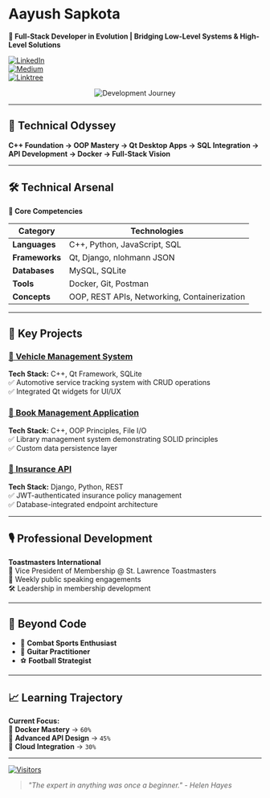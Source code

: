 # Aayush Sapkota  
**🚀 Full-Stack Developer in Evolution | Bridging Low-Level Systems & High-Level Solutions**  

[![LinkedIn](https://img.shields.io/badge/LinkedIn-Profile-blue?style=flat&logo=linkedin)](https://www.linkedin.com/in/aayush-sapkota)  
[![Medium](https://img.shields.io/badge/Medium-Blog-black?style=flat&logo=medium)](https://medium.com/@aayushsapkota1030)  
[![Linktree](https://img.shields.io/badge/All_Links-Linktree-green?style=flat)](https://linktr.ee/aayush1030)  

<div align="center">
  <img src="https://via.placeholder.com/800x200.png?text=Code+Journey+Roadmap+(Customize+With+Your+Own+Image)" alt="Development Journey">
</div>  

---

## 🔭 **Technical Odyssey**  
**C++ Foundation → OOP Mastery → Qt Desktop Apps → SQL Integration → API Development → Docker → Full-Stack Vision**  

---

## 🛠️ **Technical Arsenal**  

**🧠 Core Competencies**  

| Category        | Technologies                                                 |
|---------------|---------------------------------------------------------------|
| **Languages**  | C++, Python, JavaScript, SQL                                 |
| **Frameworks** | Qt, Django, nlohmann JSON                                   |
| **Databases**  | MySQL, SQLite                                                |
| **Tools**      | Docker, Git, Postman                                         |
| **Concepts**   | OOP, REST APIs, Networking, Containerization                 |

---

## 🚀 **Key Projects**  

### [📌 Vehicle Management System](https://github.com/sapkota-aayush/Mr.Lube-Vehicle-Management)  
**Tech Stack:** C++, Qt Framework, SQLite  
✅ Automotive service tracking system with CRUD operations  
✅ Integrated Qt widgets for UI/UX  

### [📌 Book Management Application](https://github.com/sapkota-aayush/BookManagementApplication)  
**Tech Stack:** C++, OOP Principles, File I/O  
✅ Library management system demonstrating SOLID principles  
✅ Custom data persistence layer  

### [📌 Insurance API](https://github.com/sapkota-aayush/InsuranceAPI)  
**Tech Stack:** Django, Python, REST  
✅ JWT-authenticated insurance policy management  
✅ Database-integrated endpoint architecture  

---

## 🎙️ **Professional Development**  

**Toastmasters International**  
📢 Vice President of Membership @ St. Lawrence Toastmasters  
🎤 Weekly public speaking engagements  
🛠 Leadership in membership development  

---

## 🎸 **Beyond Code**  
- 🥊 **Combat Sports Enthusiast**  
- 🎸 **Guitar Practitioner**  
- ⚽ **Football Strategist**  

---

## 📈 **Learning Trajectory**  

**Current Focus:**  
📌 **Docker Mastery** → `60%`  
📌 **Advanced API Design** → `45%`  
📌 **Cloud Integration** → `30%`  

---

[![Visitors](https://komarev.com/ghpvc/?username=sapkota-aayush&label=Profile+Views&color=blue&style=flat)](https://github.com/sapkota-aayush)  

> _"The expert in anything was once a beginner." - Helen Hayes_  
